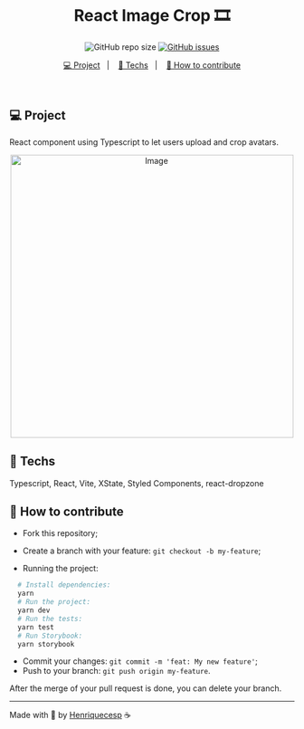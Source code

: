 <h1 align="center">
  React Image Crop 🎞
</h1>
<p align="center">
  <img alt="GitHub repo size" src="https://img.shields.io/github/repo-size/Henriquecesp/react-image-crop">

  <a href="https://github.com/Henriquecesp/react-image-crop/issues">
    <img alt="GitHub issues" src="https://img.shields.io/github/issues/Henriquecesp/react-image-crop">
  </a>
</p>

<p align="center">
  <a href="#-project">💻 Project</a>&nbsp;&nbsp;&nbsp;|&nbsp;&nbsp;&nbsp;
  <a href="#-techs">🚀 Techs</a>&nbsp;&nbsp;&nbsp;|&nbsp;&nbsp;&nbsp;
  <a href="#-how-to-contribute">🤔 How to contribute</a>
</p>

<br>

## 💻 Project

React component using Typescript to let users upload and crop avatars.

<p align="center">
    <img src="https://svgshare.com/i/RBA.svg" alt="Image" width="500"/>
</p>

## 🚀 Techs

Typescript, React, Vite, XState, Styled Components, react-dropzone

## 🤔 How to contribute

- Fork this repository;
- Create a branch with your feature: `git checkout -b my-feature`;

- Running the project:

```bash
  # Install dependencies:
  yarn
  # Run the project:
  yarn dev
  # Run the tests:
  yarn test
  # Run Storybook:
  yarn storybook
```

- Commit your changes: `git commit -m 'feat: My new feature'`;
- Push to your branch: `git push origin my-feature`.

After the merge of your pull request is done, you can delete your branch.

---

Made with 🖤 by [Henriquecesp](https://github.com/Henriquecesp) ☕
